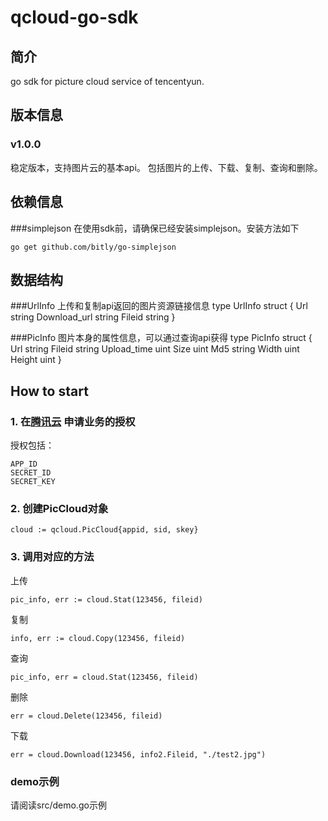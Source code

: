 qcloud-go-sdk
===================================
简介
----------------------------------- 
go sdk for picture cloud service of tencentyun.

版本信息
----------------------------------- 
### v1.0.0
稳定版本，支持图片云的基本api。
包括图片的上传、下载、复制、查询和删除。

依赖信息
----------------------------------- 
###simplejson
在使用sdk前，请确保已经安装simplejson。安装方法如下
		
	go get github.com/bitly/go-simplejson

数据结构
----------------------------------- 
###UrlInfo
上传和复制api返回的图片资源链接信息
		type UrlInfo struct {
			Url          string
			Download_url string
			Fileid       string
		}

###PicInfo
图片本身的属性信息，可以通过查询api获得
		type PicInfo struct {
			Url         string
			Fileid      string
			Upload_time uint
			Size        uint
			Md5         string
			Width       uint
			Height      uint
		}

How to start
----------------------------------- 
### 1. 在[腾讯云](http://app.qcloud.com) 申请业务的授权
授权包括：
		
	APP_ID 
	SECRET_ID
	SECRET_KEY

### 2. 创建PicCloud对象
		
	cloud := qcloud.PicCloud{appid, sid, skey}

### 3. 调用对应的方法
上传
		
	pic_info, err := cloud.Stat(123456, fileid)
复制
		
	info, err := cloud.Copy(123456, fileid)
查询
		
	pic_info, err = cloud.Stat(123456, fileid)
删除
		
	err = cloud.Delete(123456, fileid)
下载
		
	err = cloud.Download(123456, info2.Fileid, "./test2.jpg")

### demo示例
请阅读src/demo.go示例
	
